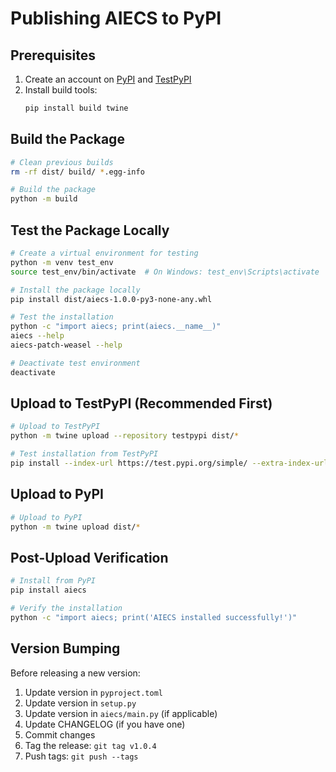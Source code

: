 # Publishing AIECS to PyPI

## Prerequisites

1. Create an account on [PyPI](https://pypi.org/) and [TestPyPI](https://test.pypi.org/)
2. Install build tools:
   ```bash
   pip install build twine
   ```

## Build the Package

```bash
# Clean previous builds
rm -rf dist/ build/ *.egg-info

# Build the package
python -m build
```

## Test the Package Locally

```bash
# Create a virtual environment for testing
python -m venv test_env
source test_env/bin/activate  # On Windows: test_env\Scripts\activate

# Install the package locally
pip install dist/aiecs-1.0.0-py3-none-any.whl

# Test the installation
python -c "import aiecs; print(aiecs.__name__)"
aiecs --help
aiecs-patch-weasel --help

# Deactivate test environment
deactivate
```

## Upload to TestPyPI (Recommended First)

```bash
# Upload to TestPyPI
python -m twine upload --repository testpypi dist/*

# Test installation from TestPyPI
pip install --index-url https://test.pypi.org/simple/ --extra-index-url https://pypi.org/simple/ aiecs
```

## Upload to PyPI

```bash
# Upload to PyPI
python -m twine upload dist/*
```

## Post-Upload Verification

```bash
# Install from PyPI
pip install aiecs

# Verify the installation
python -c "import aiecs; print('AIECS installed successfully!')"
```

## Version Bumping

Before releasing a new version:

1. Update version in `pyproject.toml`
2. Update version in `setup.py`
3. Update version in `aiecs/main.py` (if applicable)
4. Update CHANGELOG (if you have one)
5. Commit changes
6. Tag the release: `git tag v1.0.4`
7. Push tags: `git push --tags`
